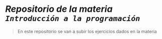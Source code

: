 # ***Repositorio de la materia `Introducción a la programación`***
> En este repositorio se van a subir los ejercicios dados en la materia
